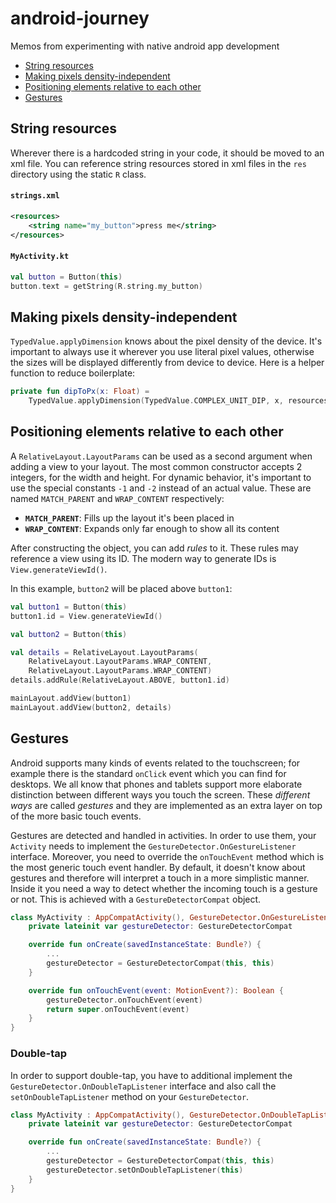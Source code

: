 # android-journey
Memos from experimenting with native android app development

- [String resources](#string-resources)
- [Making pixels density-independent](#making-pixels-density-independent)
- [Positioning elements relative to each other](#positioning-elements-relative-to-each-other)
- [Gestures](#gestures)

## String resources
Wherever there is a hardcoded string in your code, it should be moved to an xml file. You can reference string resources stored in xml files in the `res` directory using the static `R` class.

#### `strings.xml`
```xml
<resources>
    <string name="my_button">press me</string>
</resources>
```

#### `MyActivity.kt`
```kotlin
val button = Button(this)
button.text = getString(R.string.my_button)
```

## Making pixels density-independent
`TypedValue.applyDimension` knows about the pixel density of the device.
It's important to always use it wherever you use literal pixel values, otherwise the sizes will be displayed differently from device to device.
Here is a helper function to reduce boilerplate:
```kotlin
private fun dipToPx(x: Float) =
    TypedValue.applyDimension(TypedValue.COMPLEX_UNIT_DIP, x, resources.displayMetrics).toInt()
```

## Positioning elements relative to each other
A `RelativeLayout.LayoutParams` can be used as a second argument when adding a view to your layout.
The most common constructor accepts 2 integers, for the width and height.
For dynamic behavior, it's important to use the special constants `-1` and `-2` instead of an actual value. These are named `MATCH_PARENT` and `WRAP_CONTENT` respectively:
- **`MATCH_PARENT`**: Fills up the layout it's been placed in
- **`WRAP_CONTENT`**: Expands only far enough to show all its content

After constructing the object, you can add _rules_ to it. These rules may reference a view using its ID.
The modern way to generate IDs is `View.generateViewId()`.

In this example, `button2` will be placed above `button1`:
```kotlin
val button1 = Button(this)
button1.id = View.generateViewId()

val button2 = Button(this)

val details = RelativeLayout.LayoutParams(
    RelativeLayout.LayoutParams.WRAP_CONTENT,
    RelativeLayout.LayoutParams.WRAP_CONTENT)
details.addRule(RelativeLayout.ABOVE, button1.id)

mainLayout.addView(button1)
mainLayout.addView(button2, details)
```

## Gestures
Android supports many kinds of events related to the touchscreen; for example there is the standard `onClick` event which you can find for desktops.
We all know that phones and tablets support more elaborate distinction between different ways you touch the screen. These _different ways_ are called _gestures_ and they are implemented as an extra layer on top of the more basic touch events.

Gestures are detected and handled in activities. In order to use them, your `Activity` needs to implement the `GestureDetector.OnGestureListener` interface. Moreover, you need to override the `onTouchEvent` method which is the most generic touch event handler. By default, it doesn't know about gestures and therefore will interpret a touch in a more simplistic manner. Inside it you need a way to detect whether the incoming touch is a gesture or not. This is achieved with a `GestureDetectorCompat` object.

```kotlin
class MyActivity : AppCompatActivity(), GestureDetector.OnGestureListener {
    private lateinit var gestureDetector: GestureDetectorCompat

    override fun onCreate(savedInstanceState: Bundle?) {
        ...
        gestureDetector = GestureDetectorCompat(this, this)
    }

    override fun onTouchEvent(event: MotionEvent?): Boolean {
        gestureDetector.onTouchEvent(event)
        return super.onTouchEvent(event)
    }
}
```

### Double-tap
In order to support double-tap, you have to additional implement the  `GestureDetector.OnDoubleTapListener` interface and also call the `setOnDoubleTapListener` method on your `GestureDetector`.


```kotlin
class MyActivity : AppCompatActivity(), GestureDetector.OnDoubleTapListener {
    private lateinit var gestureDetector: GestureDetectorCompat

    override fun onCreate(savedInstanceState: Bundle?) {
        ...
        gestureDetector = GestureDetectorCompat(this, this)
        gestureDetector.setOnDoubleTapListener(this)
    }
}
```
